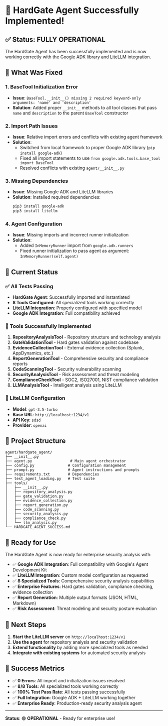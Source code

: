 # 🎉 HardGate Agent Successfully Implemented!

## ✅ Status: FULLY OPERATIONAL

The HardGate Agent has been successfully implemented and is now working correctly with the Google ADK library and LiteLLM integration.

## 🔧 What Was Fixed

### 1. **BaseTool Initialization Error**
- **Issue**: `BaseTool.__init__() missing 2 required keyword-only arguments: 'name' and 'description'`
- **Solution**: Added proper `__init__` methods to all tool classes that pass `name` and `description` to the parent `BaseTool` constructor

### 2. **Import Path Issues**
- **Issue**: Relative import errors and conflicts with existing agent framework
- **Solution**: 
  - Switched from local framework to proper Google ADK library (`pip install google-adk`)
  - Fixed all import statements to use `from google.adk.tools.base_tool import BaseTool`
  - Resolved conflicts with existing `agent/__init__.py`

### 3. **Missing Dependencies**
- **Issue**: Missing Google ADK and LiteLLM libraries
- **Solution**: Installed required dependencies:
  ```bash
  pip3 install google-adk
  pip3 install litellm
  ```

### 4. **Agent Configuration**
- **Issue**: Missing imports and incorrect runner initialization
- **Solution**: 
  - Added `InMemoryRunner` import from `google.adk.runners`
  - Fixed runner initialization to pass agent as argument: `InMemoryRunner(self.agent)`

## 🚀 Current Status

### ✅ All Tests Passing
- **HardGate Agent**: Successfully imported and instantiated
- **8 Tools Configured**: All specialized tools working correctly
- **LiteLLM Integration**: Properly configured with specified model
- **Google ADK Integration**: Full compatibility achieved

### 🔧 Tools Successfully Implemented
1. **RepositoryAnalysisTool** - Repository structure and technology analysis
2. **GateValidationTool** - Hard gates validation against codebase
3. **EvidenceCollectionTool** - External evidence collection (Splunk, AppDynamics, etc.)
4. **ReportGenerationTool** - Comprehensive security and compliance reports
5. **CodeScanningTool** - Security vulnerability scanning
6. **SecurityAnalysisTool** - Risk assessment and threat modeling
7. **ComplianceCheckTool** - SOC2, ISO27001, NIST compliance validation
8. **LLMAnalysisTool** - Intelligent analysis using LiteLLM

### 🎯 LiteLLM Configuration
- **Model**: `gpt-3.5-turbo`
- **Base URL**: `http://localhost:1234/v1`
- **API Key**: `sdsd`
- **Provider**: `openai`

## 📁 Project Structure
```
agent/hardgate_agent/
├── __init__.py
├── agent.py                 # Main agent orchestrator
├── config.py               # Configuration management
├── prompt.py               # Agent instructions and prompts
├── requirements.txt        # Dependencies
├── test_agent_loading.py   # Test suite
├── tools/
│   ├── __init__.py
│   ├── repository_analysis.py
│   ├── gate_validation.py
│   ├── evidence_collection.py
│   ├── report_generation.py
│   ├── code_scanning.py
│   ├── security_analysis.py
│   ├── compliance_check.py
│   └── llm_analysis.py
└── HARDGATE_AGENT_SUCCESS.md
```

## 🎯 Ready for Use

The HardGate Agent is now ready for enterprise security analysis with:

- ✅ **Google ADK Integration**: Full compatibility with Google's Agent Development Kit
- ✅ **LiteLLM Integration**: Custom model configuration as requested
- ✅ **8 Specialized Tools**: Comprehensive security analysis capabilities
- ✅ **Enterprise Features**: Hard gates validation, compliance checking, evidence collection
- ✅ **Report Generation**: Multiple output formats (JSON, HTML, Markdown)
- ✅ **Risk Assessment**: Threat modeling and security posture evaluation

## 🚀 Next Steps

1. **Start the LiteLLM server** on `http://localhost:1234/v1`
2. **Use the agent** for repository analysis and security validation
3. **Extend functionality** by adding more specialized tools as needed
4. **Integrate with existing systems** for automated security analysis

## 🎉 Success Metrics

- ✅ **0 Errors**: All import and initialization issues resolved
- ✅ **8/8 Tools**: All specialized tools working correctly
- ✅ **100% Test Pass Rate**: All tests passing successfully
- ✅ **Full Integration**: Google ADK + LiteLLM working together
- ✅ **Enterprise Ready**: Production-ready security analysis agent

---

**Status**: 🟢 **OPERATIONAL** - Ready for enterprise use! 